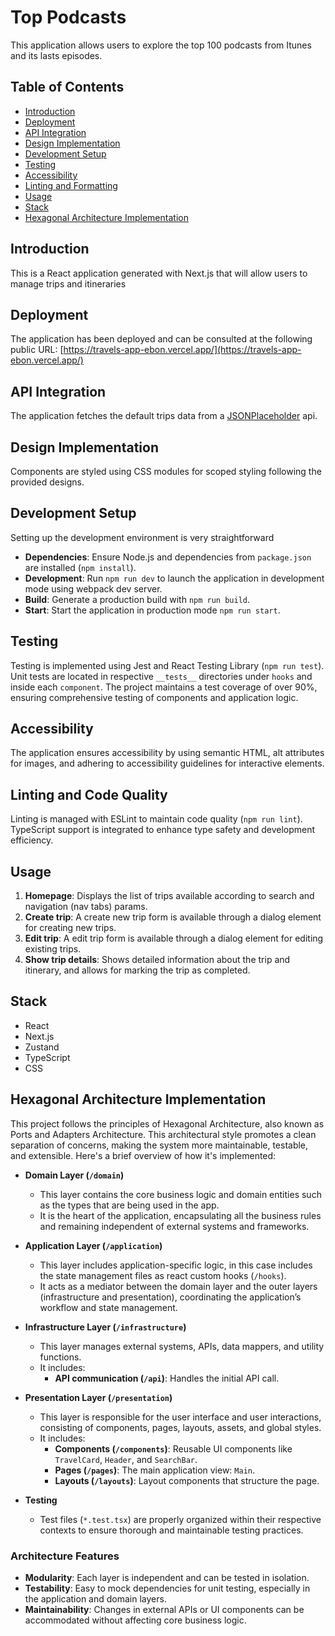 # Top Podcasts

This application allows users to explore the top 100 podcasts from Itunes and
its lasts episodes.

## Table of Contents

- [Introduction](#introduction)
- [Deployment](#deployment)
- [API Integration](#api-integration)
- [Design Implementation](#design-implementation)
- [Development Setup](#development-setup)
- [Testing](#testing)
- [Accessibility](#accessibility)
- [Linting and Formatting](#linting-and-formatting)
- [Usage](#usage)
- [Stack](#stack)
- [Hexagonal Architecture Implementation](#hexagonal-architecture-implementation)

## Introduction

This is a React application generated with Next.js that will allow users to
manage trips and itineraries

## Deployment

The application has been deployed and can be consulted at the following public
URL:
[https://travels-app-ebon.vercel.app/](https://travels-app-ebon.vercel.app/)

## API Integration

The application fetches the default trips data from a
[JSONPlaceholder](https://jsonplaceholder.typicode.com/) api.

## Design Implementation

Components are styled using CSS modules for scoped styling following the
provided designs.

## Development Setup

Setting up the development environment is very straightforward

- **Dependencies**: Ensure Node.js and dependencies from `package.json` are
  installed (`npm install`).
- **Development**: Run `npm run dev` to launch the application in development
  mode using webpack dev server.
- **Build**: Generate a production build with `npm run build`.
- **Start**: Start the application in production mode `npm run start`.

## Testing

Testing is implemented using Jest and React Testing Library (`npm run test`).
Unit tests are located in respective `__tests__` directories under `hooks` and
inside each `component`. The project maintains a test coverage of over 90%,
ensuring comprehensive testing of components and application logic.

## Accessibility

The application ensures accessibility by using semantic HTML, alt attributes for
images, and adhering to accessibility guidelines for interactive elements.

## Linting and Code Quality

Linting is managed with ESLint to maintain code quality (`npm run lint`).
TypeScript support is integrated to enhance type safety and development
efficiency.

## Usage

1. **Homepage**: Displays the list of trips available according to search and
   navigation (nav tabs) params.
2. **Create trip**: A create new trip form is available through a dialog element
   for creating new trips.
3. **Edit trip**: A edit trip form is available through a dialog element for
   editing existing trips.
4. **Show trip details**: Shows detailed information about the trip and
   itinerary, and allows for marking the trip as completed.

## Stack

- React
- Next.js
- Zustand
- TypeScript
- CSS

## Hexagonal Architecture Implementation

This project follows the principles of Hexagonal Architecture, also known as
Ports and Adapters Architecture. This architectural style promotes a clean
separation of concerns, making the system more maintainable, testable, and
extensible. Here's a brief overview of how it's implemented:

- **Domain Layer (`/domain`)**

  - This layer contains the core business logic and domain entities such as the
    types that are being used in the app.
  - It is the heart of the application, encapsulating all the business rules and
    remaining independent of external systems and frameworks.

- **Application Layer (`/application`)**

  - This layer includes application-specific logic, in this case includes the
    state management files as react custom hooks (`/hooks`).
  - It acts as a mediator between the domain layer and the outer layers
    (infrastructure and presentation), coordinating the application’s workflow
    and state management.

- **Infrastructure Layer (`/infrastructure`)**

  - This layer manages external systems, APIs, data mappers, and utility
    functions.
  - It includes:
    - **API communication (`/api`)**: Handles the initial API call.

- **Presentation Layer (`/presentation`)**

  - This layer is responsible for the user interface and user interactions,
    consisting of components, pages, layouts, assets, and global styles.
  - It includes:
    - **Components (`/components`)**: Reusable UI components like `TravelCard`,
      `Header`, and `SearchBar`.
    - **Pages (`/pages`)**: The main application view: `Main`.
    - **Layouts (`/layouts`)**: Layout components that structure the page.

- **Testing**
  - Test files (`*.test.tsx`) are properly organized within their respective
    contexts to ensure thorough and maintainable testing practices.

### Architecture Features

- **Modularity**: Each layer is independent and can be tested in isolation.
- **Testability**: Easy to mock dependencies for unit testing, especially in the
  application and domain layers.
- **Maintainability**: Changes in external APIs or UI components can be
  accommodated without affecting core business logic.

